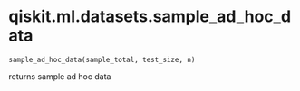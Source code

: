 <span id="qiskit-ml-datasets-sample-ad-hoc-data" />

# qiskit.ml.datasets.sample\_ad\_hoc\_data

<span id="undefined" />

`sample_ad_hoc_data(sample_total, test_size, n)`

returns sample ad hoc data
